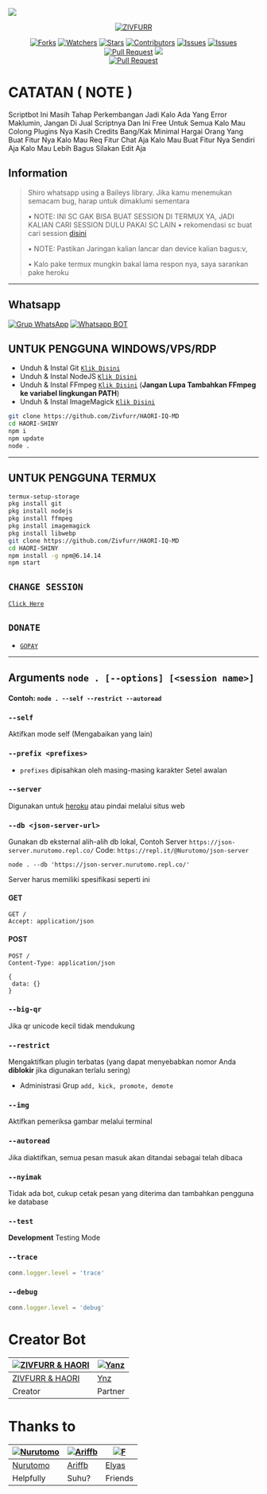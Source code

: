 <a href = "https://github.com/Zivfurr/HAORI-IQ-MD"><img src = "https://cardivo.vercel.app/api?name=HAORI SHINY&description=HAORI,%20Bot%20WhatsApp%20Created%20by%20Zivfurr.&image=https://telegra.ph/file/014dcf38f8d0c9da82860.jpg?cb=20200606024545&usqp=CAU&usqp=CAU&backgroundColor=%23ecf0f1&github=HAORI MD IQ&pattern=topography&colorPattern=%23eaeaea"/><a>
<p align="center">
  <a href="https://github.com/Zivfurr"><img src="http://readme-typing-svg.herokuapp.com?color=FFFFFF&center=true&vCenter=true&multiline=false&lines=Im++Haori+And+Zivfurr+ðŸ­;Sc+Recode+By+Zivfurr+â¤ï¸;Give+Start+And+Forks+This+Repo+ðŸŒ±;" alt="ZIVFURR">
</p>

<p align="center">
<a href="https://github.com/Zivfurr/HAORI-IQ-MD/network/members"><img title="Forks" src="https://img.shields.io/github/forks/Zivfurr/HAORI-IQ-MD?label=Forks&color=blue&style=flat-square"></a>
<a href="https://github.com/Zivfurr/HAORI-IQ-MD/watchers"><img title="Watchers" src="https://img.shields.io/github/watchers/Zivfurr/HAORI-IQ-MD?label=Watchers&color=green&style=flat-square"></a>
<a href="https://github.com/Zivfurr/HAORI-IQ-MD/stargazers"><img title="Stars" src="https://img.shields.io/github/stars/Zivfurr/HAORI-IQ-MD?label=Stars&color=yellow&style=flat-square"></a>
<a href="https://github.com/Zivfurr/HAORI-IQ-MD/graphs/contributors"><img title="Contributors" src="https://img.shields.io/github/contributors/Zivfurr/HAORI-IQ-MD?label=Contributors&color=blue&style=flat-square"></a>
<a href="https://github.com/Zivfurr/HAORI-IQ-MD/issues"><img title="Issues" src="https://img.shields.io/github/issues/Zivfurr/HAORI-IQ-MD?label=Issues&color=success&style=flat-square"></a>
<a href="https://github.com/Zivfurr/HAORI-IQ-MD/issues?q=is%3Aissue+is%3Aclosed"><img title="Issues" src="https://img.shields.io/github/issues-closed/Zivfurr/HAORI-IQ-MD?label=Issues&color=red&style=flat-square"></a>
<a href="https://github.com/Zivfurr/HAORI-IQ-MD/pulls"><img title="Pull Request" src="https://img.shields.io/github/issues-pr/Zivfurr/HAORI-IQ-MD?label=PullRequest&color=success&style=flat-square"></a>
<a href="https://www.youtube.com/channel/UC3zScvuQfMxqiTC5x_JUEng"><img src="https://img.shields.io/youtube/channel/subscribers/UC3zScvuQfMxqiTC5x_JUEng?style=social" /> <br>
<a href="https://github.com/Zivfurr/HAORI-IQ-MD/pulls?q=is%3Apr+is%3Aclosed"><img title="Pull Request" src="https://img.shields.io/github/issues-pr-closed/Zivfurr/HAORI-IQ-MD?label=PullRequest&color=red&style=flat-square"></a>
</p>

# CATATAN ( NOTE )
Scriptbot Ini Masih Tahap Perkembangan Jadi Kalo Ada Yang Error Maklumin, Jangan Di Jual Scriptnya Dan Ini Free Untuk Semua Kalo Mau Colong Plugins Nya Kasih Credits Bang/Kak Minimal Hargai Orang Yang Buat Fitur Nya Kalo Mau Req Fitur Chat Aja Kalo Mau Buat Fitur Nya Sendiri Aja Kalo Mau Lebih Bagus Silakan Edit Aja

## Information
> Shiro whatsapp using a Baileys library.
> Jika kamu menemukan semacam bug, harap untuk dimaklumi sementara
>
> • NOTE: INI SC GAK BISA BUAT SESSION DI TERMUX YA, JADI KALIAN CARI SESSION DULU PAKAI SC LAIN 
> • rekomendasi sc buat cari session [disini](https://github.com/ilmanhdyt/ShiraoriBOT-Md)
>
> • NOTE: Pastikan Jaringan kalian lancar dan device kalian bagus:v, 
> 
> • Kalo pake termux mungkin bakal lama respon nya, saya sarankan pake heroku
> 

-------
## Whatsapp

[![Grup WhatsApp](https://img.shields.io/badge/WhatsApp%20Group-25D366?style=for-the-badge&logo=whatsapp&logoColor=white)](https://chat.whatsapp.com/Kyz397uqvJZ5AvX7I4BSID)
[![Whatsapp BOT](https://img.shields.io/badge/WhatsApp%20BOT-25D366?style=for-the-badge&logo=whatsapp&logoColor=white)](https://wa.me/6281379927605)

## UNTUK PENGGUNA WINDOWS/VPS/RDP

* Unduh & Instal Git [`Klik Disini`](https://git-scm.com/downloads)
* Unduh & Instal NodeJS [`Klik Disini`](https://nodejs.org/en/download)
* Unduh & Instal FFmpeg [`Klik Disini`](https://ffmpeg.org/download.html) (**Jangan Lupa Tambahkan FFmpeg ke variabel lingkungan PATH**)
* Unduh & Instal ImageMagick [`Klik Disini`](https://imagemagick.org/script/download.php)

```bash
git clone https://github.com/Zivfurr/HAORI-IQ-MD
cd HAORI-SHINY
npm i
npm update
node .
```

---------

## UNTUK PENGGUNA TERMUX
```bash
termux-setup-storage
pkg install git
pkg install nodejs
pkg install ffmpeg
pkg install imagemagick
pkg install libwebp
git clone https://github.com/Zivfurr/HAORI-IQ-MD
cd HAORI-SHINY
npm install -g npm@6.14.14
npm start
```

## `CHANGE SESSION`

[`Click Here`](https://github.com/Zivfurr/HAORI-IQ-MD/blob/master/haori.json)

## ```DONATE```

- [`GOPAY`](https://telegra.ph/file/d6328e5dc999faa7ce51f.jpg)

---------

## Arguments `node . [--options] [<session name>]`

#### Contoh: `node . --self --restrict --autoread`

### `--self`

Aktifkan mode self (Mengabaikan yang lain)

### `--prefix <prefixes>`

* `prefixes` dipisahkan oleh masing-masing karakter
Setel awalan

### `--server`

Digunakan untuk [heroku](https://heroku.com/) atau pindai melalui situs web

### `--db <json-server-url>`

Gunakan db eksternal alih-alih db lokal, 
Contoh Server `https://json-server.nurutomo.repl.co/`
Code: `https://repl.it/@Nurutomo/json-server`

`node . --db 'https://json-server.nurutomo.repl.co/'`

Server harus memiliki spesifikasi seperti ini

#### GET

```http
GET /
Accept: application/json
```

#### POST

```http
POST /
Content-Type: application/json

{
 data: {}
}
```

### `--big-qr`

Jika qr unicode kecil tidak mendukung

### `--restrict`

Mengaktifkan plugin terbatas (yang dapat menyebabkan nomor Anda **diblokir** jika digunakan terlalu sering)

* Administrasi Grup `add, kick, promote, demote`

### `--img`

Aktifkan pemeriksa gambar melalui terminal

### `--autoread`

Jika diaktifkan, semua pesan masuk akan ditandai sebagai telah dibaca

### `--nyimak`

Tidak ada bot, cukup cetak pesan yang diterima dan tambahkan pengguna ke database

### `--test`

**Development** Testing Mode

### `--trace`

```js
conn.logger.level = 'trace'
```

### `--debug`

```js
conn.logger.level = 'debug'
```
# Creator Bot
 [![ZIVFURR & HAORI](https://github.com/Zivfurr.png?size=100)](https://github.com/Zivfurr) | [![Yanz](https://github.com/Ynzz-Bot.png?size=100)](https://github.com/Ynzz-Bot)
----|----
[ZIVFURR & HAORI](https://github.com/Zivfurr) | [Ynz](https://github.com/Ynzz-Bot)
 Creator | Partner

# Thanks to
 [![Nurutomo](https://github.com/Nurutomo.png?size=200)](https://github.com/Nurutomo) | [![Ariffb](https://github.com/ariffb25.png?size=200)](https://github.com/ariffb25) | [![F](https://github.com/Paquito1923.png?size=200)](https://github.com/Paquito1923)
----|----|----
[Nurutomo](https://github.com/Nurutomo) | [Ariffb](https://github.com/ariffb25) | [Elyas](https://github.com/Paquito1923)
 Helpfully | Suhu? | Friends
